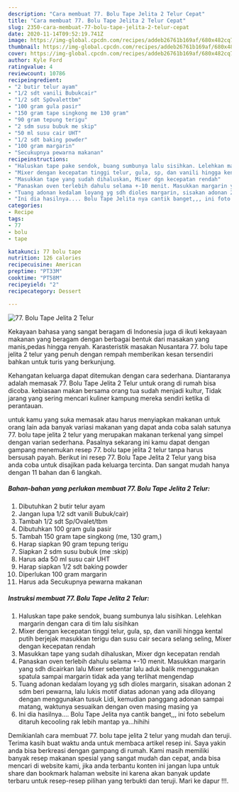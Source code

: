 ```yaml
---
description: "Cara membuat 77. Bolu Tape Jelita 2 Telur Cepat"
title: "Cara membuat 77. Bolu Tape Jelita 2 Telur Cepat"
slug: 2350-cara-membuat-77-bolu-tape-jelita-2-telur-cepat
date: 2020-11-14T09:52:19.741Z
image: https://img-global.cpcdn.com/recipes/addeb26761b169af/680x482cq70/77-bolu-tape-jelita-2-telur-foto-resep-utama.jpg
thumbnail: https://img-global.cpcdn.com/recipes/addeb26761b169af/680x482cq70/77-bolu-tape-jelita-2-telur-foto-resep-utama.jpg
cover: https://img-global.cpcdn.com/recipes/addeb26761b169af/680x482cq70/77-bolu-tape-jelita-2-telur-foto-resep-utama.jpg
author: Kyle Ford
ratingvalue: 4
reviewcount: 10786
recipeingredient:
- "2 butir telur ayam"
- "1/2 sdt vanili Bubukcair"
- "1/2 sdt SpOvalettbm"
- "100 gram gula pasir"
- "150 gram tape singkong me 130 gram"
- "90 gram tepung terigu"
- "2 sdm susu bubuk me skip"
- "50 ml susu cair UHT"
- "1/2 sdt baking powder"
- "100 gram margarin"
- "Secukupnya pewarna makanan"
recipeinstructions:
- "Haluskan tape pake sendok, buang sumbunya lalu sisihkan. Lelehkan margarin dengan cara di tim lalu sisihkan"
- "Mixer dengan kecepatan tinggi telur, gula, sp, dan vanili hingga kental putih berjejak masukkan terigu dan susu cair secara selang seling, Mixer dengan kecepatan rendah"
- "Masukkan tape yang sudah dihaluskan, Mixer dgn kecepatan rendah"
- "Panaskan oven terlebih dahulu selama +-10 menit. Masukkan margarin yang sdh dicairkan lalu Mixer sebentar lalu aduk balik menggunakan spatula sampai margarin tidak ada yang terlihat mengendap"
- "Tuang adonan kedalam loyang yg sdh dioles margarin, sisakan adonan 2 sdm beri pewarna, lalu lukis motif diatas adonan yang ada diloyang dengan menggunakan tusuk Lidi, kemudian panggang adonan sampai matang, waktunya sesuaikan dengan oven masing masing ya"
- "Ini dia hasilnya.... Bolu Tape Jelita nya cantik banget,,, ini foto sebelum ditaruh kecooling rak lebih mantap ya...hihihi"
categories:
- Recipe
tags:
- 77
- bolu
- tape

katakunci: 77 bolu tape 
nutrition: 126 calories
recipecuisine: American
preptime: "PT33M"
cooktime: "PT58M"
recipeyield: "2"
recipecategory: Dessert

---
```



![77. Bolu Tape Jelita 2 Telur](https://img-global.cpcdn.com/recipes/addeb26761b169af/680x482cq70/77-bolu-tape-jelita-2-telur-foto-resep-utama.jpg)

Kekayaan bahasa yang sangat beragam di Indonesia juga di ikuti kekayaan makanan yang beragam dengan berbagai bentuk dari masakan yang manis,pedas hingga renyah. Karasteristik masakan Nusantara 77. bolu tape jelita 2 telur yang penuh dengan rempah memberikan kesan tersendiri bahkan untuk turis yang berkunjung.


Kehangatan keluarga dapat ditemukan dengan cara sederhana. Diantaranya adalah memasak 77. Bolu Tape Jelita 2 Telur untuk orang di rumah bisa dicoba. kebiasaan makan bersama orang tua sudah menjadi kultur, Tidak jarang yang sering mencari kuliner kampung mereka sendiri ketika di perantauan.



untuk kamu yang suka memasak atau harus menyiapkan makanan untuk orang lain ada banyak variasi makanan yang dapat anda coba salah satunya 77. bolu tape jelita 2 telur yang merupakan makanan terkenal yang simpel dengan varian sederhana. Pasalnya sekarang ini kamu dapat dengan gampang menemukan resep 77. bolu tape jelita 2 telur tanpa harus bersusah payah.
Berikut ini resep 77. Bolu Tape Jelita 2 Telur yang bisa anda coba untuk disajikan pada keluarga tercinta. Dan sangat mudah hanya dengan 11 bahan dan 6 langkah.


<!--inarticleads1-->

##### Bahan-bahan yang perlukan membuat 77. Bolu Tape Jelita 2 Telur:

1. Dibutuhkan 2 butir telur ayam
1. Jangan lupa 1/2 sdt vanili Bubuk/cair)
1. Tambah 1/2 sdt Sp/Ovalet/tbm
1. Dibutuhkan 100 gram gula pasir
1. Tambah 150 gram tape singkong (me, 130 gram,)
1. Harap siapkan 90 gram tepung terigu
1. Siapkan 2 sdm susu bubuk (me :skip)
1. Harus ada 50 ml susu cair UHT
1. Harap siapkan 1/2 sdt baking powder
1. Diperlukan 100 gram margarin
1. Harus ada Secukupnya pewarna makanan




<!--inarticleads2-->

##### Instruksi membuat  77. Bolu Tape Jelita 2 Telur:

1. Haluskan tape pake sendok, buang sumbunya lalu sisihkan. Lelehkan margarin dengan cara di tim lalu sisihkan
1. Mixer dengan kecepatan tinggi telur, gula, sp, dan vanili hingga kental putih berjejak masukkan terigu dan susu cair secara selang seling, Mixer dengan kecepatan rendah
1. Masukkan tape yang sudah dihaluskan, Mixer dgn kecepatan rendah
1. Panaskan oven terlebih dahulu selama +-10 menit. Masukkan margarin yang sdh dicairkan lalu Mixer sebentar lalu aduk balik menggunakan spatula sampai margarin tidak ada yang terlihat mengendap
1. Tuang adonan kedalam loyang yg sdh dioles margarin, sisakan adonan 2 sdm beri pewarna, lalu lukis motif diatas adonan yang ada diloyang dengan menggunakan tusuk Lidi, kemudian panggang adonan sampai matang, waktunya sesuaikan dengan oven masing masing ya
1. Ini dia hasilnya.... Bolu Tape Jelita nya cantik banget,,, ini foto sebelum ditaruh kecooling rak lebih mantap ya...hihihi




Demikianlah cara membuat 77. bolu tape jelita 2 telur yang mudah dan teruji. Terima kasih buat waktu anda untuk membaca artikel resep ini. Saya yakin anda bisa berkreasi dengan gampang di rumah. Kami masih memiliki banyak resep makanan spesial yang sangat mudah dan cepat, anda bisa mencari di website kami, jika anda terbantu konten ini jangan lupa untuk share dan bookmark halaman website ini karena akan banyak update terbaru untuk resep-resep pilihan yang terbukti dan teruji. Mari ke dapur !!!. 
